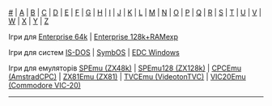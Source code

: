 [#](#/games-#.md) | [A](a/games-a.md) | [B](b/games-b.md) | [C](c/games-c.md) | [D](d/games-d.md) | [E](e/games-e.md) | [F](f/games-f.md) | [G](g/games-g.md) | [H](h/games-h.md) | [I](i/games-i.md) | [J](j/games-j.md) | [K](k/games-k.md) | [L](l/games-l.md) | [M](m/games-m.md) | [N](n/games-n.md) | [O](o/games-o.md) | [P](p/games-p.md) | [Q](q/games-q.md) | [R](r/games-r.md) | [S](s/games-s.md) | [T](t/games-t.md) | [U](u/games-u.md) | [V](v/games-v.md) | [W](w/games-w.md) | [X](x/games-x.md) | [Y](y/games-y.md) | [Z](z/games-z.md)

Ігри для [Enterprise 64k](games-ep64.md) | [Enterprise 128k+RAMexp](games-epramexp.md)

Ігри для систем [IS-DOS](games-is-dos.md) | [SymbOS](games-symbos.md) | [EDC Windows](games-edcw.md)

Ігри для емуляторів [SPEmu (ZX48k)](zxemu/games-zx48.md) | [SPEmu128 (ZX128k)](zxemu/games-zx128.md) | [CPCEmu (AmstradCPC)](cpcemu/games-cpc.md) | [ZX81Emu (ZX81)](zx81emu/games-zx81.md) | [TVCEmu (VideotonTVC)](tvcemu/games-tvc.md) | [VIC20Emu (Commodore VIC-20)](vic20emu/games-vic20.md)


----------
